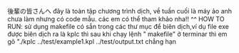 後輩の皆さんへ
đây là toàn tập chương trình dịch, về tuần cuối là máy ảo anh chưa làm nhưng có code mẫu. các em có thể tham khảo nha!!
^^
HOW TO RUN:
 sử dụng makefile có sẵn trong các thư mục để biên dịch,ví dụ file exe được biên dịch ra là kplc thì sau khi chạy lệnh " makefile" ở terminar thì em gõ "./kplc ../test/example1.kpl ../test/output.txt chẳng hạn
